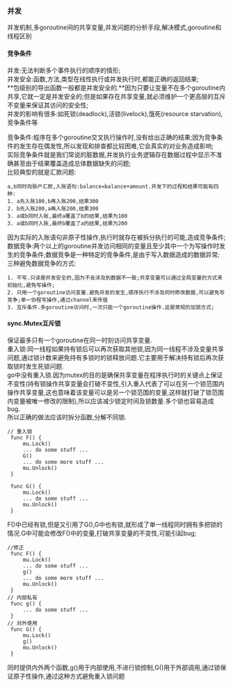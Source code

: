 ### 并发 ###

并发机制,多goroutine间的共享变量,并发问题的分析手段,解决模式,goroutine和线程区别

#### 竞争条件 ####

并发:无法判断多个事件执行的顺序的情形;     
并发安全:函数,方法,类型在线性执行或并发执行时,都能正确的返回结果;    
**包级别的导出函数一般都是并发安全的.**因为只要让变量不在多个goroutine内共享,它就一定是并发安全的;但是如果存在共享变量,就必须维护一个更高层的互斥不变量来保证其访问的安全性;   
并发的影响有很多:如死锁(deadlock),活锁(livelock),饿死(resource starvation),竞争条件等

竞争条件:程序在多个goroutine交叉执行操作时,没有给出正确的结果;因为竞争条件的发生存在偶发性,所以发现和排查都比较困难,它会真实的对业务造成影响;     
实际竞争条件就是我们常说的脏数据,并发执行业务逻辑存在数据过程中显示不准确甚至由于结果覆盖造成总体数据缺失的问题;    
比较典型的就是汇款问题:

	a,b同时向账户汇款,入账语句:balance=balance+amount.并发下的过程和结果可能有四种:
	1. a先入账100,b再入账200,结果300
	2. b先入账200,a再入账200,结果300
	3. a或b同时入账,最终a覆盖了b的结果,结果为100
	3. a或b同时入账,最终b覆盖了a的结果,结果为200

因为实际的入账语句非原子性操作,执行时就存在被拆分执行的可能,造成竞争条件;     
数据竞争:两个以上的goroutine并发访问相同的变量且至少其中一个为写操作时发生的竞争条件;数据竞争是一种特定的竞争条件,是由于写入数据造成的数据异常;    
三种避免数据竞争的方式:

	1. 不写.只读是并发安全的,因为不会涉及到数据不一致;共享变量可以通过全局变量的方式来初始化,避免写操作;
	2. 只用一个goroutine访问变量.避免并发的发生,顺序执行不涉及同时修改数据,可以避免写竞争;单一协程写操作,通过channel来传值
	3. 互斥条件.多goroutine访问时,一次只能一个goroutine操作.这是常规的加锁方式;

#### sync.Mutex互斥锁 ####

保证最多只有一个goroutine在同一时刻访问共享变量.    
重入锁:同一线程如果持有锁后可以再次获取其他锁,因为同一线程不涉及变量共享问题,通过锁计数来避免持有多锁时的锁释放问题.它主要用于解决持有锁后再次获取锁时发生死锁问题.    
go中没有重入锁.因为mutex的目的是确保共享变量在程序执行时的关键点上保证不变性(持有锁操作共享变量会打破不变性,引入重入代表了可以在另一个锁范围内操作共享变量,这也意味着该变量可以是另一个锁范围的变量,这样就打破了锁范围内变量被唯一修改的限制),所以应该减少锁定时间及锁数量.多个锁也容易造成bug.    
所以正确的做法应该时拆分函数,分解不同锁.

	// 重入锁
     func F() {
         mu.Lock()
         ... do some stuff ...
         G()
         ... do some more stuff ...
         mu.Unlock()
     }

     func G() {
         mu.Lock()
         ... do some stuff ...
         mu.Unlock()
     }

F()中已经有锁,但是又引用了G(),G中也有锁,就形成了单一线程同时拥有多把锁的情况.G中可能会修改F()中的变量,打破共享变量的不变性,可能引起bug;    

	//修正
     func F() {
         mu.Lock()
         ... do some stuff ...
         g()
         ... do some more stuff ...
         mu.Unlock()
     }
	// 内部私有
	 func g() {
         ... do some stuff ...
     }
	// 对外使用
     func G() {
         mu.Lock()
         g()
         mu.Unlock()
     }

同时提供内外两个函数,g()用于内部使用,不进行锁控制,G()用于外部调用,通过锁保证原子性操作,通过这种方式避免重入锁问题




